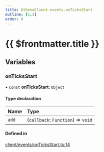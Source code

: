 ```yaml
---
title: AthenaClient.events.onTicksStart
outline: [1,3]
order: 0
---
```


# {{ $frontmatter.title }}


## Variables

### onTicksStart

• `Const` **onTicksStart**: `Object`

#### Type declaration

| Name | Type |
| :------ | :------ |
| `add` | (`callback`: `Function`) => `void` |

#### Defined in

[client/events/onTicksStart.ts:14](https://github.com/Stuyk/altv-athena/blob/c82c34f/src/core/client/events/onTicksStart.ts#L14)
